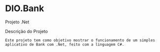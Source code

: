 # DIO.Bank
 Projeto .Net

Descrição do Projeto

    Este projeto tem como objetivo mostrar o funcionamento de um simples aplicativo de Bank com .Net, feito com a linguagem C#.
